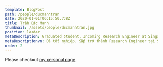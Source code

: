 ```yaml
---
template: BlogPost
path: /people/ducmanhtran
date: 2020-01-01T06:15:50.738Z
title: Trần Đức Mạnh
thumbnail: /assets/people/ducmanhtran.jpg
position: leader
metaDescription: Graduated Student. Incoming Research Engineer at Singapore Management University
metaDescriptionvn: Đã tốt nghiệp. Sắp trở thành Research Engineer tại Singapore Management University
order: 2
---
```


Please checkout [my personal page](https://www.linkedin.com/in/manh-tran-0a5a52308/).
